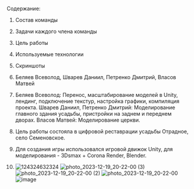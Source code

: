 Содержание:
1. Состав команды
2. Задачи каждого члена команды
3. Цель работы
4. Используемые технологии
5. Скриншоты

1. Беляев Всеволод, Шварев Даниил, Петренко Дмитрий, Власов Матвей
2. Беляев Всеволод:
   Перенос, масштабирование моделей в Unity, лендинг, подключение текстур, настройка графики, компиляция проекта.
   Шварев Даниил, Петренко Дмитрий:
   Моделирование главного здания усадьбы, пристройки на заднем и переднем дворах.
   Власов Матвей:
   Моделирование церкви.
3. Цель работы состояла в цифровой реставрации усадьбы Отрадное, село Семеновское.
4. Для создания игры использовался игровой движок Unity, для моделирования - 3Dsmax + Corona Render, Blender.
5. ![124324632324](https://github.com/sfmai-group-projects/estate_Otrada/assets/112934350/24cb6fc0-e38a-44d3-9117-796999270248)
   ![photo_2023-12-19_20-22-00 (3)](https://github.com/sfmai-group-projects/estate_Otrada/assets/112934350/6ae24ce3-82be-4eaa-bb5d-23928cde408e)
   ![photo_2023-12-19_20-22-00 (2)](https://github.com/sfmai-group-projects/estate_Otrada/assets/112934350/c7fdb0b5-d420-4fff-8f75-99dc8985814d)
   ![photo_2023-12-19_20-22-00](https://github.com/sfmai-group-projects/estate_Otrada/assets/112934350/958153ad-ba2a-4db2-aff0-954dc9a8d12e)
   ![image](https://github.com/sfmai-group-projects/estate_Otrada/assets/112934350/0c98602e-8846-4914-9790-dc95e2760c81)

